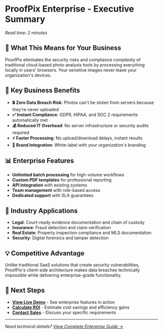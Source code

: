 # ProofPix Enterprise - Executive Summary
*Read time: 2 minutes*

## 🎯 What This Means for Your Business
ProofPix eliminates the security risks and compliance complexity of traditional cloud-based photo analysis tools by processing everything locally in users' browsers. Your sensitive images never leave your organization's devices.

## 💼 Key Business Benefits
- **🔒 Zero Data Breach Risk**: Photos can't be stolen from servers because they're never uploaded
- **✅ Instant Compliance**: GDPR, HIPAA, and SOC 2 requirements automatically met
- **💰 Reduced IT Overhead**: No server infrastructure or security audits required
- **⚡ Faster Processing**: No upload/download delays, instant results
- **🎨 Brand Integration**: White-label with your organization's branding

## 📊 Enterprise Features
- **Unlimited batch processing** for high-volume workflows
- **Custom PDF templates** for professional reporting
- **API integration** with existing systems
- **Team management** with role-based access
- **Dedicated support** with SLA guarantees

## 🏢 Industry Applications
- **Legal**: Court-ready evidence documentation and chain of custody
- **Insurance**: Fraud detection and claim verification
- **Real Estate**: Property inspection compliance and MLS documentation
- **Security**: Digital forensics and tamper detection

## 💡 Competitive Advantage
Unlike traditional SaaS solutions that create security vulnerabilities, ProofPix's client-side architecture makes data breaches technically impossible while delivering enterprise-grade functionality.

## 🚀 Next Steps
- **[View Live Demo](/enterprise/demo)** - See enterprise features in action
- **[Calculate ROI](/docs/roi-calculator)** - Estimate cost savings and efficiency gains
- **[Contact Sales](/enterprise#contact)** - Discuss your specific requirements

---
*Need technical details? [View Complete Enterprise Guide →](/docs/enterprise)* 